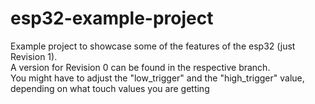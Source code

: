 # esp32-example-project
Example project to showcase some of the features of the esp32 (just Revision 
1). <br />
A version for Revision 0 can be found in the respective branch. <br />
You might have to adjust the "low_trigger" and the "high_trigger" value, 
depending on what touch values you are getting
